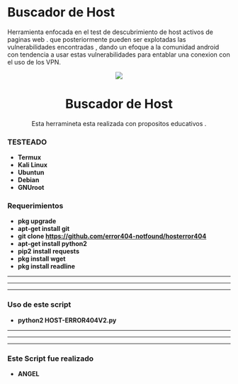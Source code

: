 # Buscador de Host
Herramienta enfocada en el test de descubrimiento de host activos de paginas web  . que posteriormente pueden ser explotadas las vulnerabilidades encontradas , dando un efoque a la comunidad android con tendencia a usar estas vulnerabilidades para entablar una conexion con el uso de los VPN.
<p align="center">
  <img src="https://github.com/error404-notfound/hosterror404V2/blob/master/IMG-20190321-WA0014.jpg">  
</p>

<h1 align="center">Buscador de Host </h1>
<p align="center">
  Esta herramineta esta realizada con propositos educativos .
</p>

### TESTEADO
* **Termux**
* **Kali Linux**
* **Ubuntun**
* **Debian**
* **GNUroot**

### Requerimientos

* **pkg upgrade**
* **apt-get install git**
* **git clone https://github.com/error404-notfound/hosterror404**
* **apt-get install python2**
* **pip2 install requests**
* **pkg install wget** 
* **pkg install readline** 


---------------------------------------------------------------------------------------------
********************************************************************************************
---------------------------------------------------------------------------------------------


### Uso de este script

* **python2 HOST-ERROR404V2.py**

---------------------------------------------------------------------------------------------
********************************************************************************************
---------------------------------------------------------------------------------------------

### Este Script fue realizado

* **ANGEL**
